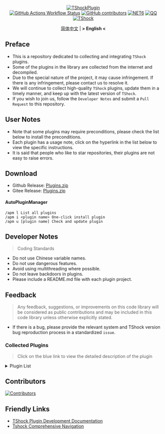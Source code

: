 <div align = "center">
  
[![TShockPlugin](https://socialify.git.ci/UnrealMultiple/TShockPlugin/image?description=1&descriptionEditable=A%20TShock%20Chinese%20Plugin%20Collection%20Repository&forks=1&issues=1&language=1&logo=https%3A%2F%2Fgithub.com%2FUnrealMultiple%2FTShockPlugin%2Fblob%2Fmaster%2Ficon.png%3Fraw%3Dtrue&name=1&pattern=Circuit%20Board&pulls=1&stargazers=1&theme=Auto)](https://github.com/UnrealMultiple/TShockPlugin)  
[![GitHub Actions Workflow Status](https://img.shields.io/github/actions/workflow/status/UnrealMultiple/TShockPlugin/.github%2Fworkflows%2Fbuild.yml)](https://github.com/UnrealMultiple/TShockPlugin/actions)
[![GitHub contributors](https://img.shields.io/github/contributors/UnrealMultiple/TShockPlugin?style=flat)](https://github.com/UnrealMultiple/TShockPlugin/graphs/contributors)
[![NET6](https://img.shields.io/badge/Core-%20.NET_6-blue)](https://dotnet.microsoft.com/zh-cn/)
[![QQ](https://img.shields.io/badge/QQ-EB1923?logo=tencent-qq&logoColor=white)](https://qm.qq.com/cgi-bin/qm/qr?k=54tOesIU5g13yVBNFIuMBQ6AzjgE6f0m&jump_from=webapi&authKey=6jzafzJEqQGzq7b2mAHBw+Ws5uOdl83iIu7CvFmrfm/Xxbo2kNHKSNXJvDGYxhSW)
[![TShock](https://img.shields.io/badge/TShock5.2.0-2B579A.svg?&logo=TShock&logoColor=white)](https://github.com/Pryaxis/TShock)

[简体中文](README.md) | **&gt; English &lt;**

</div>

## Preface
- This is a repository dedicated to collecting and integrating `TShock` plugins.
- Some of the plugins in the library are collected from the internet and decompiled.
- Due to the special nature of the project, it may cause infringement. If there is any infringement, please contact us to resolve it.
- We will continue to collect high-quality `TShock` plugins, update them in a timely manner, and keep up with the latest version of `TShock`.
- If you wish to join us, follow the `Developer Notes` and submit a `Pull Request` to this repository.


## User Notes

- Note that some plugins may require preconditions, please check the list below to install the preconditions.
- Each plugin has a usage note, click on the hyperlink in the list below to view the specific instructions.
- It is said that people who like to star repositories, their plugins are not easy to raise errors.

## Download

- Github Release: [Plugins.zip](https://github.com/UnrealMultiple/TShockPlugin/releases/download/V1.0.0.0/Plugins.zip)
- Gitee Release: [Plugins.zip](https://gitee.com/kksjsj/TShockPlugin/releases/download/V1.0.0.0/Plugins.zip)
#### AutoPluginManager
    /apm l List all plugins
    /apm i <plugin name> One-click install plugin
    /apm u [plugin name] Check and update plugin
## Developer Notes

> Coding Standards

- Do not use Chinese variable names.
- Do not use dangerous features.
- Avoid using multithreading where possible.
- Do not leave backdoors in plugins.
- Please include a README.md file with each plugin project.

## Feedback

> Any feedback, suggestions, or improvements on this code library will be considered as public contributions and may be included in this code library unless otherwise explicitly stated.

- If there is a bug, please provide the relevant system and TShock version bug reproduction process in a standardized `issue`.

### Collected Plugins

> Click on the blue link to view the detailed description of the plugin

<Details>
<Summary>Plugin List</Summary>

|                             Plugin Name                              | English Available |                                 Plugin Description                                 | Precondition                                                                                                                                     |
|:--------------------------------------------------------------------:|------------------|:----------------------------------------------------------------------------------:|:-------------------------------------------------------------------------------------------------------------------------------------------------|
|              [ChattyBridge](src/ChattyBridge/README.md)              |                  |                            Used for cross-server chat.                             | No                                                                                                                                               |
|              [EconomicsAPI](src/EconomicsAPI/README.md)              |                  |                            Economic plugin prerequisite                            | No                                                                                                                                               |
|             [Economics.RPG](src/Economics.RPG/README.md)             |                  |                                        RPG                                         | [EconomicsAPI](src/EconomicsAPI/README.md)                                                                                                           |
|      [Economics.WeaponPlus](src/Economics.WeaponPlus/README.md)      |                  |                                  Enhance weapons                                   | [EconomicsAPI](src/EconomicsAPI/README.md)                                                                                                           |
|            [Economics.Deal](src/Economics.RPG/README.md)             |                  |                                   Trading plugin                                   | [EconomicsAPI](src/EconomicsAPI/README.md)                                                                                                           |
|            [Economics.Shop](src/Economics.Shop/README.md)            |                  |                                    Store plugin                                    | [EconomicsAPI](src/EconomicsAPI/README.md)<br>[Economics.RPG](src/https://github.com/UnrealMultiple/TShockPlugin/blob/master/Economics.RPG/README.md) |
|           [Economics.Skill](src/Economics.Skill/README.md)           |                  |                                    Skill plugin                                    | [EconomicsAPI](src/EconomicsAPI/README.md)<br>[Economics.RPG](src/https://github.com/UnrealMultiple/TShockPlugin/blob/master/Economics.RPG/README.md) |
|          [Economics.Regain](src/Economics.Regain/README.md)          |                  |                                   Item recycling                                   | [EconomicsAPI](src/EconomicsAPI/README.md)                                                                                                           |
|      [Economics.Projectile](src/Economics.Projectile/README.md)      |                  |                                 Custom projectile                                  | [EconomicsAPI](src/EconomicsAPI/README.md)<br>[Economics.RPG](src/Economics.RPG/README.md)                                                               |
|             [Economics.NPC](src/Economics.NPC/README.md)             |                  |                                Custom monster loot                                 | [EconomicsAPI](src/EconomicsAPI/README.md)                                                                                                           |
|            [Economics.Task](src/Economics.Task/README.md)            |                  |                                    Task plugin                                     | [EconomicsAPI](src/EconomicsAPI/README.md)<br>[Economics.RPG](src/https://github.com/UnrealMultiple/TShockPlugin/blob/master/Economics.RPG/README.md) |
|               [CreateSpawn](src/CreateSpawn/README.md)               |                  |                          Spawn point building generation                           | No                                                                                                                                               |
|             [AutoBroadcast](src/AutoBroadcast/README.md)             |                  |                                Automatic broadcast                                 | No                                                                                                                                               |
|                [AutoTeam](src/AutoTeam/README_EN.md)                 | Yes              |                                      AutoTeam                                      | No                                                                                                                                               |
|             [BridgeBuilder](src/BridgeBuilder/README.md)             |                  |                                Quick bridge laying                                 | No                                                                                                                                               |
|         [OnlineGiftPackage](src/OnlineGiftPackage/README.md)         |                  |                                  Online gift pack                                  | No                                                                                                                                               |
|              [LifemaxExtra](src/LifemaxExtra/README.md)              |                  |                         Eat more Life Fruits/Life Crystal                          | No                                                                                                                                               |
|           [DisableMonsLoot](src/DisableMonsLoot/README.md)           |                  |                           Prohibit monster drop rewards                            | No                                                                                                                                               |
|                 [PermaBuff](src/PermaBuff/README.md)                 |                  |                                   Permanent Buff                                   | No                                                                                                                                               |
|              [ShortCommand](src/ShortCommand/README.md)              |                  |                                   Short Command                                    | No                                                                                                                                               |
|               [ProgressBag](src/ProgressBag/README.md)               |                  |                                 Progress gift pack                                 | No                                                                                                                                               |
|               [CriticalHit](src/CriticalHit/README.md)               |                  |                                     Hit prompt                                     | No                                                                                                                                               |
|                    [Back](src/Back/README_EN.md)                     | Yes              |                            Return to the point of death                            | No                                                                                                                                               |
|                    [BanNpc](src/BanNpc/README.md)                    |                  |                             Prevent monster generation                             | No                                                                                                                                               |
|                 [MapTeleport](src/MapTp/READM_EN.md)                 | Yes              |                         Double-click the map to teleport.                          | No                                                                                                                                               |
|               [RandReSpawn](src/RandRespawn/README.md)               |                  |                                 Random spawn point                                 | No                                                                                                                                               |
|                     [CGive](src/CGive/README.md)                     |                  |                                  Offline commands                                  | No                                                                                                                                               |
|               [RainbowChat](src/RainbowChat/README.md)               |                  |                                 Random chat color                                  | No                                                                                                                                               |
|           [NormalDropsBags](src/NormalDropsBags/README.md)           |                  |                      Drop Treasure Bags at normal difficulty.                      | No                                                                                                                                               |
| [DisableSurfaceProjectiles](src/DisableSurfaceProjectiles/README.md) |                  |                            Prohibit surface projectiles                            | No                                                                                                                                               |
|            [RecipesBrowser](src/RecipesBrowser/README.md)            |                  |                                   Crafting Table                                   | No                                                                                                                                               |
|             [DisableGodMod](src/DisableGodMod/README.md)             |                  |                        Prevent player from being invincible                        | No                                                                                                                                               |
|              [TownNPCHomes](src/TownNPCHomes/README.md)              |                  |                                   NPC quick home                                   | No                                                                                                                                               |
|                [RegionView](src/RegionView/README.md)                |                  |                              Display area boundaries                               | No                                                                                                                                               |
|                   [Noagent](src/Noagent/README.md)                   |                  |                          Prohibit proxy IP from entering                           | No                                                                                                                                               |
|            [SwitchCommands](src/SwitchCommands/README.md)            |                  |                             Execute commands in region                             | No                                                                                                                                               |
|               [GolfRewards](src/GolfRewards/README.md)               |                  |                                    Golf Rewards                                    | No                                                                                                                                               |
|                  [DataSync](src/DataSync/README.md)                  |                  |                              Progress synchronization                              | No                                                                                                                                               |
|          [ProgressRestrict](src/ProgressRestrict/README.md)          |                  |                              Super progress detection                              | [DataSync](src/DataSync/README.md)                                                                                                                   |
|               [PacketsStop](src/PacketsStop/README.md)               |                  |                                Packet interception                                 | No                                                                                                                                               |
|                 [DeathDrop](src/DeathDrop/README.md)                 |                  |                      Random and custom loot for monster death                      | No                                                                                                                                               |
|              [DTEntryBlock](src/DTEntryBlock/README.md)              |                  |                       Prevent entry into dungeons or temples                       | No                                                                                                                                               |
|             [PerPlayerLoot](src/PerPlayerLoot/README.md)             |                  |                           Separate chest for player loot                           | No                                                                                                                                               |
|                     [PvPer](src/PvPer/README.md)                     |                  |                                    Duel system                                     | No                                                                                                                                               |
|            [DumpTerrariaID](src/DumpTerrariaID/README.md)            |                  |                                 Query Terraria ID                                  | No                                                                                                                                               |
|           [DamageStatistic](src/DamageStatistic/README.md)           |                  |                                 Damage statistics                                  | No                                                                                                                                               |
|        [AdditionalPylons](src/AdditionalPylons/README_EN.md)         | Yes              |                          Allow players placing more Pylons                          | No                                                                                                                                               |
|                   [History](src/History/README.md)                   |                  |                                History grid record                                 | No                                                                                                                                               |
|             [Invincibility](src/Invincibility/README.md)             |                  |                             Time-limited invincibility                             | No                                                                                                                                               |
|                    [Ezperm](src/Ezperm/README.md)                    |                  |                              Batch change permissions                              | No                                                                                                                                               |
|                 [AutoClear](src/Autoclear/README.md)                 |                  |                           Intelligent automatic cleaning                           | No                                                                                                                                               |
|            [EssentialsPlus](src/EssentialsPlus/README.md)            |                  |                              More management commands                              | No                                                                                                                                               |
|                [ShowArmors](src/ShowArmors/README.md)                |                  |                               Display equipment bar                                | No                                                                                                                                               |
|               [VeinMiner](src/VeinMiner/README_EN.md)                | Yes              |                                    Chain mining                                    | No                                                                                                                                               |
|        [PersonalPermission](src/PersonalPermission/README.md)        |                  |                      Set permissions individually for players                      | No                                                                                                                                               |
|             [ItemPreserver](src/ItemPreserver/README.md)             |                  |                           Specified items do not consume                           | No                                                                                                                                               |
|        [SimultaneousUseFix](src/SimultaneousUseFix/README.md)        |                  |         Solve problems like stuck double hammer and star spin machine gun          | [Chireiden.TShock.Omni](src/https://github.com/sgkoishi/yaaiomni/releases)                                                                           |
|                [Challenger](src/Challenger/README.md)                | Yes              |                                  Challenger mode                                   | No                                                                                                                                               |
|              [MiniGamesAPI](src/MiniGamesAPI/README.md)              |                  |                              Bean paste mini game API                              | No                                                                                                                                               |
|               [BuildMaster](src/BuildMaster/README.md)               |                  |                       Red Bean Mini Game·Master Builder Mode                       | [MiniGamesAPI](src/MiniGamesAPI/README.md)                                                                                                           |
|             [journeyUnlock](src/journeyUnlock/README.md)             |                  |                                Unlock Journey Items                                | No                                                                                                                                               |
|               [ListPlugins](src/ListPlugins/README.md)               |                  |                               List Installed Plugins                               | No                                                                                                                                               |
|                 [BagPing](src/BagPing/README_EN.md)                  | Yes              |                              Mark Treasure Bag on Map                              | No                                                                                                                                               |
|               [ServerTools](src/ServerTools/README.md)               |                  |                              Server Management Tools                               | No                                                                                                                                               |
|                  [Platform](src/Platform/README.md)                  |                  |                              Determine Player Device                               | No                                                                                                                                               |
|                    [CaiLib](src/CaiLib/README.md)                    |                  |                               Cai’s Preload Library                                | No                                                                                                                                               |
|               [GenerateMap](src/GenerateMap/README.md)               |                  |                                 Generate Map Image                                 | [CaiLib](src/CaiLib/README.md)                                                                                                                       |
|             [RestInventory](src/RestInventory/README.md)             |                  |                       Provide REST Query Backpack Interface                        | No                                                                                                                                               |
|        [WikiLangPackLoader](src/WikiLangPackLoader/README.md)        |                  |                     Load Chinese Wiki Language Pack for Server                     | No                                                                                                                                               |
|                [HelpPlus](src/HelpPlus/README_EN.md)                 | Yes              |                            Fix and Enhance Help Command                            | No                                                                                                                                               |
|                    [CaiBot](src/CaiBot/README.md)                    |                  |                             CaiBot(QQ) Adapter Plugin                              | Built-in Precondition                                                                                                                            |
|               [HouseRegion](src/HouseRegion/README.md)               |                  |                                Land Claiming Plugin                                | No                                                                                                                                               |
|                [SignInSign](src/SignInSign/README.md)                |                  |                               Signboard Login Plugin                               | No                                                                                                                                               |
|        [WeaponPlusCostCoin](src/WeaponPlusCostCoin/README.md)        |                  |                          Weapon Enhancement Coin Version                           | No                                                                                                                                               |
|                   [Respawn](src/Respawn/README.md)                   |                  |                            Respawn at the Deadth Place                             | No                                                                                                                                               |
|               [EndureBoost](src/EndureBoost/README.md)               |                  |                  Long Duration Buff After Certain Amount of Items                  | No                                                                                                                                               |
|       [AnnouncementBoxPlus](src/AnnouncementBoxPlus/README.md)       |                  |                        Enhance Broadcast Box Functionality                         | No                                                                                                                                               |
|                [ConsoleSql](src/ConsoleSql/README.md)                |                  |                 Allow You to Execute SQL Statements in the Console                 | No                                                                                                                                               |
|          [ProgressControl](src/ProgressControls/README.md)           |                  |                         Planbook (Automate Server Control)                         | No                                                                                                                                               |
|                  [RealTime](src/RealTime/README.md)                  |                  |                       Synchronize Server Time with Real Time                       | No                                                                                                                                               |
|                 [GoodNight](src/GoodNight/README.md)                 |                  |                                       Curfew                                       | No                                                                                                                                               |
|               [Musicplayer](src/musicplayer/README.md)               |                  |                                Simple Music Player                                 | No                                                                                                                                               |
|               [TimerKeeper](src/TimerKeeper/README.md)               |                  |                                  Save Timer State                                  | No                                                                                                                                               |
|                 [Chameleon](src/Chameleon/README.md)                 |                  |                          Login Before Entering the Server                          | No                                                                                                                                               |
|         [AutoPluginManager](src/AutoPluginManager/README.md)         |                  |                         One-Click Automatic Plugin Update                          | No                                                                                                                                               |
|                  [SpclPerm](src/SpclPerm/README.md)                  |                  |                              Server Owner Privileges                               | No                                                                                                                                               |
|              [MonsterRegen](src/MonsterRegen/README.md)              |                  |                           Monster Progress Regeneration                            | No                                                                                                                                               |
|            [HardPlayerDrop](src/HardPlayerDrop/README.md)            |                  |                         Hardcore Death Drops Life Crystals                         | No                                                                                                                                               |
|                [ReFishTask](src/ReFishTask/README.md)                |                  |                       Automatically Refresh Fisherman Tasks                        | No                                                                                                                                               |
|                 [Sandstorm](src/Sandstorm/README.md)                 |                  |                                  Toggle Sandstorm                                  | No                                                                                                                                               |
|           [RandomBroadcast](src/RandomBroadcast/README.md)           |                  |                                  Random Broadcast                                  | No                                                                                                                                               |
|                    [BedSet](src/BedSet/README.md)                    |                  |                            Set and Record Respawn Point                            | No                                                                                                                                               |
|              [ConvertWorld](src/ConvertWorld/README.md)              |                  |                       Defeat Monsters to Convert World Items                       | No                                                                                                                                               |
|            [AutoStoreItems](src/AutoStoreItems/README.md)            |                  |                                   Auto Save Item                                   | No                                                                                                                                               |
|          [ZHIPlayerManager](src/ZHIPlayerManager/README.md)          |                  |                          zZhi's Player Management Plugin                           | No                                                                                                                                               |
|                [SpawnInfra](src/SpawnInfra/README.md)                |                  |                           Generate Basic Infrastructure                            | No                                                                                                                                               |
|                  [CNPCShop](src/CNPCShop/README.md)                  |                  |                                  Custom NPC Shop                                   | No                                                                                                                                               |
|           [SessionSentinel](src/SessionSentinel/README.md)           |                  |              Handle Players Not Sending Data Packets for a Long Time               | No                                                                                                                                               |
|         [TeleportRequest](src/TeleportRequest/README_EN.md)          | Yes              |                                  Teleport Request                                  | No                                                                                                                                               |
|            [CaiRewardChest](src/CaiRewardChest/README.md)            |                  | Convert Naturally Generated Chests into Reward Chests that Everyone Can Claim Once | No                                                                                                                                               |
|       [ProxyProtocolSocket](src/ProxyProtocolSocket/README.md)       |                  |                         Accept proxy protocol connections                          | No                                                                                                                                               |
|           [UnseenInventory](src/UnseenInventory/README.md)           |                  |       Allows the server to generate items that are normally 'unobtainable'.        | No                                                                                                                                               |
|              [ChestRestore](src/ChestRestore/README.md)              |                  |                                Infinite chest items                                | No                                                                                                                                               |

</Details>

## Contributors

[![Contributors](https://stats.deeptrain.net/contributor/UnrealMultiple/TShockPlugin)](https://github.com/UnrealMultiple/TShockPlugin/graphs/contributors)

## Friendly Links

- [TShock Plugin Development Documentation](https://github.com/ACaiCat/TShockPluginDocument)
- [Tshock Comprehensive Navigation](https://github.com/UnrealMultiple/Tshock-nav)
